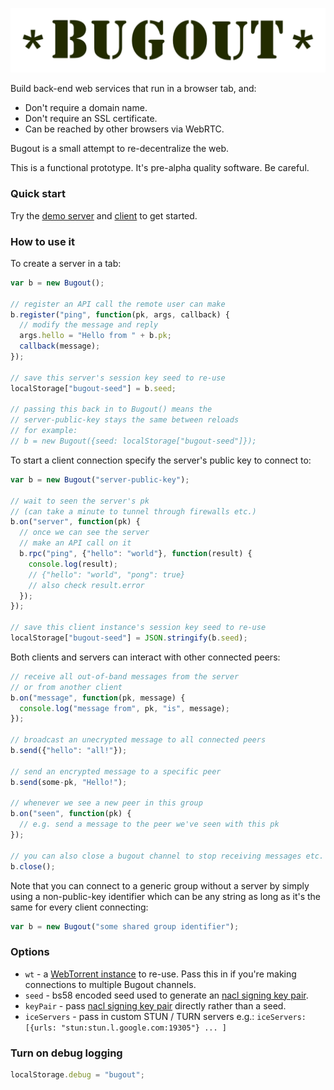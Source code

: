 <p align="center"><img src="docs/bugout-logo.svg"/></p>

Build back-end web services that run in a browser tab, and:

 * Don't require a domain name.
 * Don't require an SSL certificate.
 * Can be reached by other browsers via WebRTC.

Bugout is a small attempt to re-decentralize the web.

This is a functional prototype. It's pre-alpha quality software. Be careful.

### Quick start

Try the [demo server](https://chr15m.github.io/bugout/) and [client](https://chr15m.github.io/bugout/client.html) to get started.

### How to use it

To create a server in a tab:

```javascript
var b = new Bugout();

// register an API call the remote user can make
b.register("ping", function(pk, args, callback) {
  // modify the message and reply
  args.hello = "Hello from " + b.pk;
  callback(message);
});

// save this server's session key seed to re-use
localStorage["bugout-seed"] = b.seed;

// passing this back in to Bugout() means the
// server-public-key stays the same between reloads
// for example:
// b = new Bugout({seed: localStorage["bugout-seed"]});
```

To start a client connection specify the server's public key to connect to:

```javascript
var b = new Bugout("server-public-key");

// wait to seen the server's pk
// (can take a minute to tunnel through firewalls etc.)
b.on("server", function(pk) {
  // once we can see the server
  // make an API call on it
  b.rpc("ping", {"hello": "world"}, function(result) {
    console.log(result);
    // {"hello": "world", "pong": true}
    // also check result.error
  });
});

// save this client instance's session key seed to re-use
localStorage["bugout-seed"] = JSON.stringify(b.seed);
```

Both clients and servers can interact with other connected peers:

```javascript
// receive all out-of-band messages from the server
// or from another client
b.on("message", function(pk, message) {
  console.log("message from", pk, "is", message);
});

// broadcast an unecrypted message to all connected peers
b.send({"hello": "all!"});

// send an encrypted message to a specific peer
b.send(some-pk, "Hello!");

// whenever we see a new peer in this group
b.on("seen", function(pk) {
  // e.g. send a message to the peer we've seen with this pk
});

// you can also close a bugout channel to stop receiving messages etc.
b.close();
```

Note that you can connect to a generic group without a server by simply using a non-public-key identifier which can be any string as long as it's the same for every client connecting:

```javascript
var b = new Bugout("some shared group identifier");
```

### Options

 * `wt` - a [WebTorrent instance](https://webtorrent.io/docs) to re-use. Pass this in if you're making connections to multiple Bugout channels.
 * `seed` - bs58 encoded seed used to generate an [nacl signing key pair](https://github.com/dchest/tweetnacl-js#signatures).
 * `keyPair` - pass [nacl signing key pair](https://github.com/dchest/tweetnacl-js#signatures) directly rather than a seed.
 * `iceServers` - pass in custom STUN / TURN servers e.g.: `iceServers: [{urls: "stun:stun.l.google.com:19305"} ... ]`

### Turn on debug logging

```javascript
localStorage.debug = "bugout";
```
